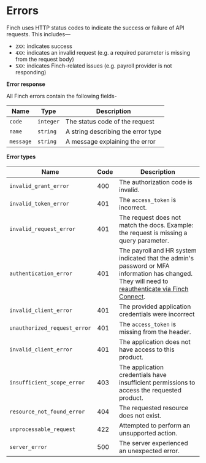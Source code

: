 # Errors

Finch uses HTTP status codes to indicate the success or failure of API requests. This includes— 
* `2XX`: indicates success
* `4XX`: indicates an invalid request (e.g. a required parameter is missing from the request body)
* `5XX`: indicates Finch-related issues (e.g. payroll provider is not responding)

**Error response**

All Finch errors contain the following fields-

Name | Type | Description
-----|------|------------
`code` | `integer` | The status code of the request
`name` | `string` | A string describing the error type
`message` | `string` | A message explaining the error

**Error types**

Name | Code | Description
------|--------|--------------
`invalid_grant_error` | 400 | The authorization code is invalid.
`invalid_token_error` | 401 | The `access_token` is incorrect.
`invalid_request_error` | 401 | The request does not match the docs. Example: the request is missing a query parameter.
`authentication_error` | 401 | The payroll and HR system indicated that the admin's password or MFA information has changed. They will need to [reauthenticate via Finch Connect](./4-Reauthentication.md).
`invalid_client_error` | 401 | The provided application credentials were incorrect
`unauthorized_request_error` | 401 | The `access_token` is missing from the header.
`invalid_client_error` | 401 | The application does not have access to this product.
`insufficient_scope_error` | 403 | The application credentials have insufficient permissions to access the requested product.
`resource_not_found_error` | 404 | The requested resource does not exist.
`unprocessable_request` | 422 | Attempted to perform an unsupported action.
`server_error` | 500 | The server experienced an unexpected error.